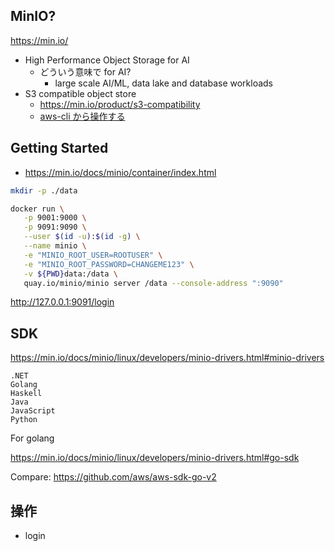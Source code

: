## MinIO?

https://min.io/

- High Performance Object Storage for AI
  - どういう意味で for AI?
    - large scale AI/ML, data lake and database workloads
- S3 compatible object store
  - https://min.io/product/s3-compatibility
  - [aws-cli から操作する](https://dev.classmethod.jp/articles/s3-compatible-storage-minio/#aws-cli%E3%81%8B%E3%82%89%E6%93%8D%E4%BD%9C%E3%81%99%E3%82%8B:~:text=%E3%83%AD%E3%83%BC%E3%83%89%E5%AE%8C%E4%BA%86%E3%81%A7%E3%81%99%E3%80%82-,aws%2Dcli%E3%81%8B%E3%82%89%E6%93%8D%E4%BD%9C%E3%81%99%E3%82%8B,-aws%2Dcli%E3%81%8B%E3%82%89)

## Getting Started

- https://min.io/docs/minio/container/index.html

``` sh
mkdir -p ./data

docker run \
   -p 9001:9000 \
   -p 9091:9090 \
   --user $(id -u):$(id -g) \
   --name minio \
   -e "MINIO_ROOT_USER=ROOTUSER" \
   -e "MINIO_ROOT_PASSWORD=CHANGEME123" \
   -v ${PWD}data:/data \
   quay.io/minio/minio server /data --console-address ":9090"
```

http://127.0.0.1:9091/login

## SDK

https://min.io/docs/minio/linux/developers/minio-drivers.html#minio-drivers

```
.NET
Golang
Haskell
Java
JavaScript
Python
```

For golang

https://min.io/docs/minio/linux/developers/minio-drivers.html#go-sdk

Compare: https://github.com/aws/aws-sdk-go-v2

## 操作

- login
